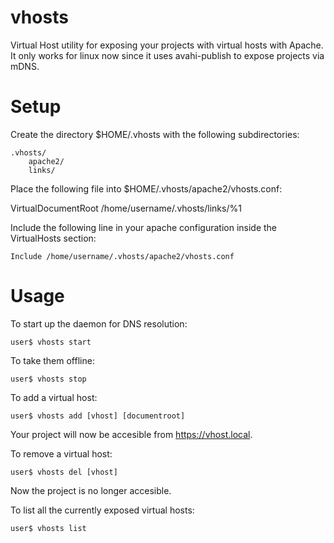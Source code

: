 vhosts
======

Virtual Host utility for exposing your projects with virtual hosts with Apache. It only works for linux now since it uses avahi-publish to expose projects via mDNS.

Setup
=====

Create the directory $HOME/.vhosts with the following subdirectories:

    .vhosts/
        apache2/
        links/

Place the following file into $HOME/.vhosts/apache2/vhosts.conf:

<IfModule mod_vhost_alias.c>
  VirtualDocumentRoot /home/username/.vhosts/links/%1
</IfModule>

Include the following line in your apache configuration inside the VirtualHosts section:

    Include /home/username/.vhosts/apache2/vhosts.conf

Usage
=====

To start up the daemon for DNS resolution:

    user$ vhosts start

To take them offline:

    user$ vhosts stop

To add a virtual host:

    user$ vhosts add [vhost] [documentroot]

Your project will now be accesible from https://vhost.local.

To remove a virtual host:

    user$ vhosts del [vhost]

Now the project is no longer accesible.

To list all the currently exposed virtual hosts:

    user$ vhosts list

